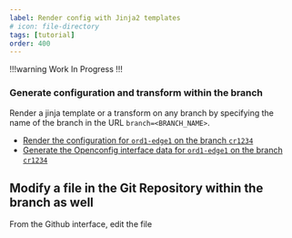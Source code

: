 ```yaml
---
label: Render config with Jinja2 templates
# icon: file-directory
tags: [tutorial]
order: 400
---
```


!!!warning
Work In Progress
!!!

### Generate configuration and transform within the branch

Render a jinja template or a transform on any branch by specifying the name of the branch in the URL `branch=<BRANCH_NAME>`.

- [Render the configuration for `ord1-edge1` on the branch `cr1234`](http://localhost:8000/rfile/device_startup?device=ord1-edge1&branch=cr1234)
- [Generate the Openconfig interface data for `ord1-edge1` on the branch `cr1234`](http://localhost:8000/transform/openconfig/interfaces?device=ord1-edge1&branch=cr1234)


## Modify a file in the Git Repository within the branch as well

From the Github interface, edit the file 